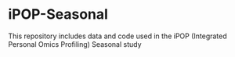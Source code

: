 # iPOP-Seasonal

This repository includes data and code used in the iPOP (Integrated Personal Omics Profiling) Seasonal study
